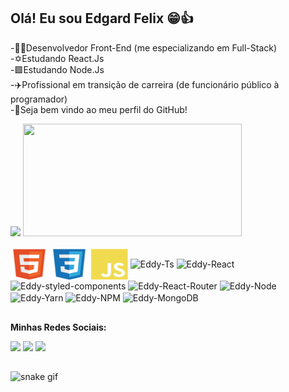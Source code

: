## Olá! Eu sou Edgard Felix 😁👍

-👨‍💻Desenvolvedor Front-End (me especializando em Full-Stack) <br>
-✡️Estudando React.Js <br>
-🟩Estudando Node.Js <br>
-✈️Profissional em transição de carreira (de funcionário público à programador) <br>
-💫Seja bem vindo ao meu perfil do GitHub!

<div>
  <img height="180em" src="https://github-readme-stats.vercel.app/api?username=dev-edgardfelix&show_icons=true&theme=dark"/> 
  <img height="180em" width="350em" src="https://github-readme-stats.vercel.app/api/top-langs/?username=dev-edgardfelix&layout=donut&theme=dark"/>
</div>

<div style="display: inline_block"><br>
  <img align="center" alt="Eddy-HTML" height="50" width="60" src="https://raw.githubusercontent.com/devicons/devicon/master/icons/html5/html5-original.svg">
  <img align="center" alt="Eddy-CSS" height="50" width="60" src="https://raw.githubusercontent.com/devicons/devicon/master/icons/css3/css3-original.svg">
  <img align="center" alt="Eddy-Js" height="50" width="60" src="https://raw.githubusercontent.com/devicons/devicon/master/icons/javascript/javascript-plain.svg">
  <img align="center" alt="Eddy-Ts" height="50" width="60" src="https://cdn.jsdelivr.net/gh/devicons/devicon@latest/icons/typescript/typescript-original.svg" />
  <img align="center" alt="Eddy-React" height="50" width="60" src="https://cdn.jsdelivr.net/gh/devicons/devicon@latest/icons/react/react-original-wordmark.svg" />
  <img align="center" alt="Eddy-styled-components" height="50" width="60" src="https://cdn.jsdelivr.net/gh/devicons/devicon@latest/icons/styledcomponents/styledcomponents-original-wordmark.svg" />
  <img align="center" alt="Eddy-React-Router" height="50" width="60" src="https://cdn.jsdelivr.net/gh/devicons/devicon@latest/icons/reactrouter/reactrouter-original-wordmark.svg" />
  <img align="center" alt="Eddy-Node" height="50" width="60" src="https://cdn.jsdelivr.net/gh/devicons/devicon@latest/icons/nodejs/nodejs-plain-wordmark.svg" />
  <img align="center" alt="Eddy-Yarn" height="50" width="60" src="https://cdn.jsdelivr.net/gh/devicons/devicon@latest/icons/yarn/yarn-original-wordmark.svg" />
  <img align="center" alt="Eddy-NPM" height="50" width="60" src="https://cdn.jsdelivr.net/gh/devicons/devicon@latest/icons/npm/npm-original-wordmark.svg" />
  <img align="center" alt="Eddy-MongoDB" height="50" width="60" src="https://cdn.jsdelivr.net/gh/devicons/devicon@latest/icons/mongodb/mongodb-plain-wordmark.svg" />
</div>

##
<p><strong>Minhas Redes Sociais:</strong> </p>
<div> 
  <a href="https://instagram.com/diariodeumdev2025" target="_blank"><img src="https://img.shields.io/badge/-Instagram-%23E4405F?style=for-the-badge&logo=instagram&logoColor=white" target="_blank"></a>
  <a href = "mailto:edgard.oficiallink05@gmail.com"><img src="https://img.shields.io/badge/-Gmail-%23333?style=for-the-badge&logo=gmail&logoColor=white" target="_blank"></a>
  <a href="https://www.linkedin.com/in/edgard-felix" target="_blank"><img src="https://img.shields.io/badge/-LinkedIn-%230077B5?style=for-the-badge&logo=linkedin&logoColor=white" target="_blank"></a> 
</div>

##

![snake gif](https://github.com/dev-edgardfelix/dev-edgardfelix/blob/output/github-contribution-grid-snake-dark.svg)

